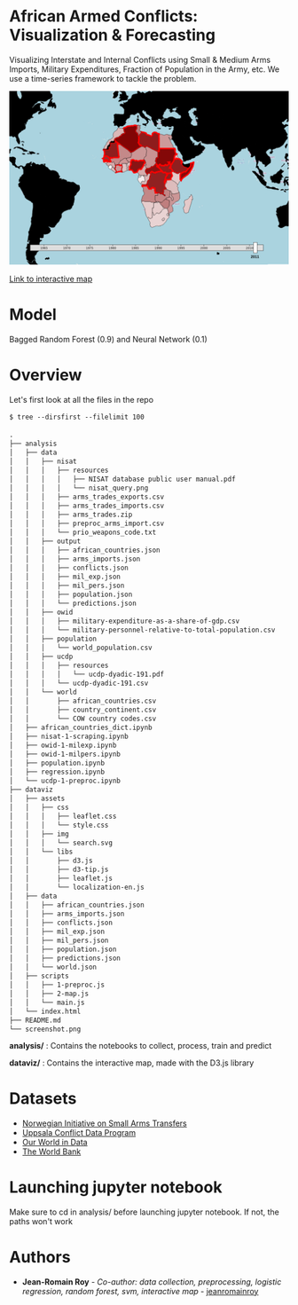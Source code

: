 # African Armed Conflicts: Visualization & Forecasting

Visualizing Interstate and Internal Conflicts using Small & Medium Arms Imports, Military Expenditures, Fraction of Population in the Army, etc. We use a time-series framework to tackle the problem.

![Screenshot](screenshot.png)

[Link to interactive map](http://jeanromainroy.com/dataviz_armed_conflict.html)

# Model

Bagged Random Forest (0.9) and Neural Network (0.1)



# Overview

Let's first look at all the files in the repo

	$ tree --dirsfirst --filelimit 100

	.
	├── analysis
	│   ├── data
	│   │   ├── nisat
	│   │   │   ├── resources
	│   │   │   │   ├── NISAT database public user manual.pdf
	│   │   │   │   └── nisat_query.png
	│   │   │   ├── arms_trades_exports.csv
	│   │   │   ├── arms_trades_imports.csv
	│   │   │   ├── arms_trades.zip
	│   │   │   ├── preproc_arms_import.csv
	│   │   │   └── prio_weapons_code.txt
	│   │   ├── output
	│   │   │   ├── african_countries.json
	│   │   │   ├── arms_imports.json
	│   │   │   ├── conflicts.json
	│   │   │   ├── mil_exp.json
	│   │   │   ├── mil_pers.json
	│   │   │   ├── population.json
	│   │   │   └── predictions.json
	│   │   ├── owid
	│   │   │   ├── military-expenditure-as-a-share-of-gdp.csv
	│   │   │   └── military-personnel-relative-to-total-population.csv
	│   │   ├── population
	│   │   │   └── world_population.csv
	│   │   ├── ucdp
	│   │   │   ├── resources
	│   │   │   │   └── ucdp-dyadic-191.pdf
	│   │   │   └── ucdp-dyadic-191.csv
	│   │   └── world
	│   │       ├── african_countries.csv
	│   │       ├── country_continent.csv
	│   │       └── COW country codes.csv
	│   ├── african_countries_dict.ipynb
	│   ├── nisat-1-scraping.ipynb
	│   ├── owid-1-milexp.ipynb
	│   ├── owid-1-milpers.ipynb
	│   ├── population.ipynb
	│   ├── regression.ipynb
	│   └── ucdp-1-preproc.ipynb
	├── dataviz
	│   ├── assets
	│   │   ├── css
	│   │   │   ├── leaflet.css
	│   │   │   └── style.css
	│   │   ├── img
	│   │   │   └── search.svg
	│   │   └── libs
	│   │       ├── d3.js
	│   │       ├── d3-tip.js
	│   │       ├── leaflet.js
	│   │       └── localization-en.js
	│   ├── data
	│   │   ├── african_countries.json
	│   │   ├── arms_imports.json
	│   │   ├── conflicts.json
	│   │   ├── mil_exp.json
	│   │   ├── mil_pers.json
	│   │   ├── population.json
	│   │   ├── predictions.json
	│   │   └── world.json
	│   ├── scripts
	│   │   ├── 1-preproc.js
	│   │   ├── 2-map.js
	│   │   └── main.js
	│   └── index.html
	├── README.md
	└── screenshot.png



**analysis/** : Contains the notebooks to collect, process, train and predict

**dataviz/** : Contains the interactive map, made with the D3.js library


# Datasets

- [Norwegian Initiative on Small Arms Transfers](http://nisat.prio.org/Trade-Database/Researchers-Database/)
- [Uppsala Conflict Data Program](https://ucdp.uu.se/downloads/)
- [Our World in Data](https://ourworldindata.org/military-spending#data-sources)
- [The World Bank](https://data.worldbank.org/indicator/sp.pop.totl)

# Launching jupyter notebook

Make sure to cd in analysis/ before launching jupyter notebook. If not, the paths won't work


# Authors

* **Jean-Romain Roy** - *Co-author: data collection, preprocessing, logistic regression, random forest, svm, interactive map* - [jeanromainroy](https://github.com/jeanromainroy)

